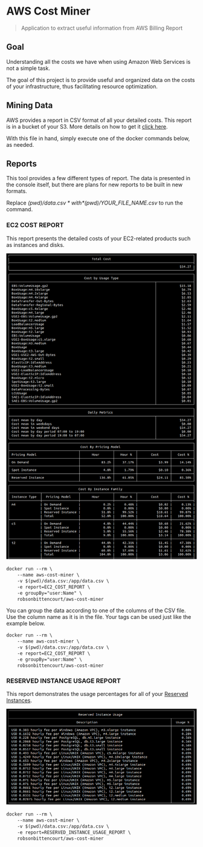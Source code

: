# AWS Cost Miner
> Application to extract useful information from AWS Billing Report

## Goal

Understanding all the costs we have when using Amazon Web Services is not a simple task.

The goal of this project is to provide useful and organized data on the costs of your infrastructure, thus facilitating resource optimization.

## Mining Data

AWS provides a report in CSV format of all your detailed costs. This report is in a bucket of your S3. More details on how to get it [click here](https://docs.aws.amazon.com/awsaccountbilling/latest/aboutv2/DetailedBillingReport.html).

With this file in hand, simply execute one of the docker commands below, as needed.

## Reports

This tool provides a few different types of report. The data is presented in the console itself, but there are plans for new reports to be built in new formats.

Replace *$(pwd)/data.csv* with *$(pwd)/YOUR_FILE_NAME.csv* to run the command.

### EC2 COST REPORT

This report presents the detailed costs of your EC2-related products such as instances and disks.

![ec2-report](images/ec2Report.png)
 
```
docker run --rm \
    --name aws-cost-miner \
    -v $(pwd)/data.csv:/app/data.csv \
    -e report=EC2_COST_REPORT \
    -e groupBy="user:Name" \
    robsonbittencourt/aws-cost-miner
```

You can group the data according to one of the columns of the CSV file. Use the column name as it is in the file. Your tags can be used just like the example below.

```
docker run --rm \
    --name aws-cost-miner \
    -v $(pwd)/data.csv:/app/data.csv \
    -e report=EC2_COST_REPORT \
    -e groupBy="user:Name" \
    robsonbittencourt/aws-cost-miner
```

### RESERVED INSTANCE USAGE REPORT

This report demonstrates the usage percentages for all of your [Reserved Instances](https://docs.aws.amazon.com/AWSEC2/latest/UserGuide/ec2-reserved-instances.html).

![reserved-instance-report](images/reservedInstancesReport.png)

```
docker run --rm \
    --name aws-cost-miner \
    -v $(pwd)/data.csv:/app/data.csv \
    -e report=RESERVED_INSTANCE_USAGE_REPORT \
    robsonbittencourt/aws-cost-miner
```

